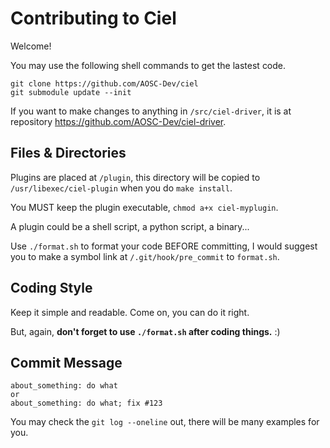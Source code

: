 # Contributing to Ciel

Welcome!

You may use the following shell commands to get the lastest code.
```
git clone https://github.com/AOSC-Dev/ciel
git submodule update --init
```

If you want to make changes to anything in `/src/ciel-driver`, it is at repository https://github.com/AOSC-Dev/ciel-driver.

## Files & Directories

Plugins are placed at `/plugin`, this directory will be copied to `/usr/libexec/ciel-plugin` when you do `make install`.

You MUST keep the plugin executable, `chmod a+x ciel-myplugin`.

A plugin could be a shell script, a python script, a binary...

Use `./format.sh` to format your code BEFORE committing, I would suggest you to make a symbol link at `/.git/hook/pre_commit` to `format.sh`.


## Coding Style

Keep it simple and readable. Come on, you can do it right.

But, again, **don't forget to use `./format.sh` after coding things.** :)

## Commit Message

```
about_something: do what
or
about_something: do what; fix #123
```

You may check the `git log --oneline` out, there will be many examples for you.

